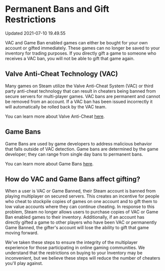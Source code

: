 # Permanent Bans and Gift Restrictions
Updated 2021-07-10 19.49.55

VAC and Game Ban enabled games can either be bought for your own account or gifted immediately. These games can no longer be saved to your inventory for trading purposes. If you directly gift a game to someone who receives a VAC ban, you will not be able to gift that game again.  
  
  
## Valve Anti-Cheat Technology (VAC)
  
Many games on Steam utilize the Valve Anti-Cheat System (VAC) or third party anti-cheat technology that can result in cheaters being banned from secure servers for multi-player games. VAC bans are permanent and cannot be removed from an account. If a VAC ban has been issued incorrectly it will automatically be rolled back by the VAC team.  
  
You can learn more about Valve Anti-Cheat [here](https://help.steampowered.com/en/faqs/view/571A-97DA-70E9-FF74).  
  
  
## Game Bans
  
Game Bans are used by game developers to address malicious behavior that falls outside of VAC detection. Game bans are determined by the game developer; they can range from single day bans to permanent bans.  
  
You can learn more about Game Bans [here](https://help.steampowered.com/en/faqs/view/46DB-4CEC-F7E9-49E5).  
  
  
## How do VAC and Game Bans affect gifting?
  
When a user is VAC or Game Banned, their Steam account is banned from playing multiplayer on secured servers. This creates an incentive for people who cheat to stockpile copies of games on one account and to gift them to low value accounts where they can continue cheating. In response to this problem, Steam no longer allows users to purchase copies of VAC or Game Ban enabled games to their inventory. Additionally, if an account has directly gifted a game to other players who have been VAC or permanently Game Banned, the gifter's account will lose the ability to gift that game moving forward.  
  
We've taken these steps to ensure the integrity of the multiplayer experience for those participating in online gaming communities. We understand that the restrictions on buying to your Inventory may be inconvenient, but we believe these steps will reduce the number of cheaters you'll play against.